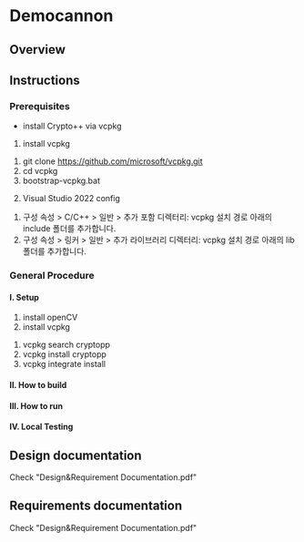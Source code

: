 # Democannon


## Overview

## Instructions
### Prerequisites
* install Crypto++ via vcpkg
1. install vcpkg
  1) git clone https://github.com/microsoft/vcpkg.git
  2) cd vcpkg
  3) bootstrap-vcpkg.bat

2. Visual Studio 2022 config
  1) 구성 속성 > C/C++ > 일반 > 추가 포함 디렉터리: vcpkg 설치 경로 아래의 include 폴더를 추가합니다.
  2) 구성 속성 > 링커 > 일반 > 추가 라이브러리 디렉터리: vcpkg 설치 경로 아래의 lib 폴더를 추가합니다. 

### General Procedure
#### I. Setup
1. install openCV
2. install vcpkg
  1) vcpkg search cryptopp
  2) vcpkg install cryptopp
  3) vcpkg integrate install

#### II. How to build

#### III. How to run

#### IV. Local Testing

## Design documentation
Check "Design&Requirement Documentation.pdf"

## Requirements documentation
Check "Design&Requirement Documentation.pdf"


